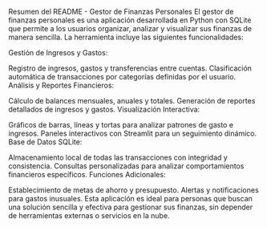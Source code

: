 Resumen del README - Gestor de Finanzas Personales
El gestor de finanzas personales es una aplicación desarrollada en Python con SQLite que permite a los usuarios organizar, analizar y visualizar sus finanzas de manera sencilla. La herramienta incluye las siguientes funcionalidades:

Gestión de Ingresos y Gastos:

Registro de ingresos, gastos y transferencias entre cuentas.
Clasificación automática de transacciones por categorías definidas por el usuario.
Análisis y Reportes Financieros:

Cálculo de balances mensuales, anuales y totales.
Generación de reportes detallados de ingresos y gastos.
Visualización Interactiva:

Gráficos de barras, líneas y tortas para analizar patrones de gasto e ingresos.
Paneles interactivos con Streamlit para un seguimiento dinámico.
Base de Datos SQLite:

Almacenamiento local de todas las transacciones con integridad y consistencia.
Consultas personalizadas para analizar comportamientos financieros específicos.
Funciones Adicionales:

Establecimiento de metas de ahorro y presupuesto.
Alertas y notificaciones para gastos inusuales.
Esta aplicación es ideal para personas que buscan una solución sencilla y efectiva para gestionar sus finanzas, sin depender de herramientas externas o servicios en la nube.
